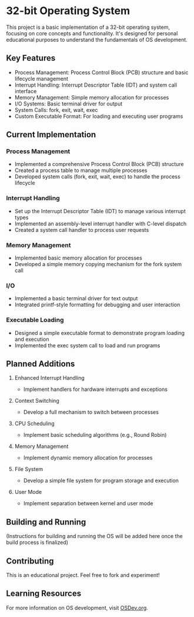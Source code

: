 # 32-bit Operating System

This project is a basic implementation of a 32-bit operating system, focusing on core concepts and functionality. It's designed for personal educational purposes to understand the fundamentals of OS development.

## Key Features

- Process Management: Process Control Block (PCB) structure and basic lifecycle management
- Interrupt Handling: Interrupt Descriptor Table (IDT) and system call interface
- Memory Management: Simple memory allocation for processes
- I/O Systems: Basic terminal driver for output
- System Calls: fork, exit, wait, exec
- Custom Executable Format: For loading and executing user programs

## Current Implementation

### Process Management
- Implemented a comprehensive Process Control Block (PCB) structure
- Created a process table to manage multiple processes
- Developed system calls (fork, exit, wait, exec) to handle the process lifecycle

### Interrupt Handling
- Set up the Interrupt Descriptor Table (IDT) to manage various interrupt types
- Implemented an assembly-level interrupt handler with C-level dispatch
- Created a system call handler to process user requests

### Memory Management
- Implemented basic memory allocation for processes
- Developed a simple memory copying mechanism for the fork system call

### I/O
- Implemented a basic terminal driver for text output
- Integrated printf-style formatting for debugging and user interaction

### Executable Loading
- Designed a simple executable format to demonstrate program loading and execution
- Implemented the exec system call to load and run programs

## Planned Additions

1. Enhanced Interrupt Handling
   - Implement handlers for hardware interrupts and exceptions

2. Context Switching
   - Develop a full mechanism to switch between processes

3. CPU Scheduling
   - Implement basic scheduling algorithms (e.g., Round Robin)

4. Memory Management
   - Implement dynamic memory allocation for processes

5. File System
   - Develop a simple file system for program storage and execution

6. User Mode
   - Implement separation between kernel and user mode

## Building and Running

(Instructions for building and running the OS will be added here once the build process is finalized)

## Contributing

This is an educational project. Feel free to fork and experiment!

## Learning Resources

For more information on OS development, visit [OSDev.org](https://wiki.osdev.org/Main_Page).
